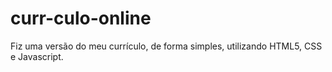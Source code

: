 # curr-culo-online
Fiz uma versão do meu currículo, de forma simples, utilizando HTML5, CSS e Javascript.
